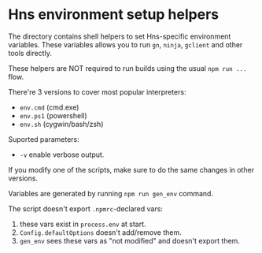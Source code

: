 # Hns environment setup helpers

The directory contains shell helpers to set Hns-specific environment
variables. These variables allows you to run `gn`, `ninja`, `gclient` and other
tools directly.

These helpers are NOT required to run builds using the usual `npm run ...` flow.

There're 3 versions to cover most popular interpreters:
- `env.cmd` (cmd.exe)
- `env.ps1` (powershell)
- `env.sh` (cygwin/bash/zsh)

Suported parameters:
- `-v` enable verbose output.

If you modify one of the scripts, make sure to do the same changes in other
versions.

Variables are generated by running `npm run gen_env` command.

The script doesn't export `.npmrc`-declared vars:
1. these vars exist in `process.env` at start.
2. `Config.defaultOptions` doesn't add/remove them.
3. `gen_env` sees these vars as "not modified" and doesn't export them.
